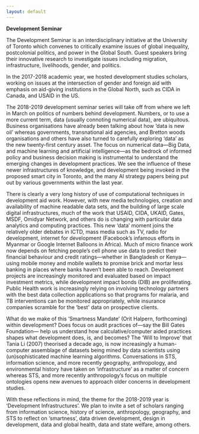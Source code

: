 ```yaml
---
layout: default
---
```


**Development Seminar**

The Development Seminar is an interdisciplinary initiative at the University of Toronto which convenes to critically examine issues of global inequality, postcolonial politics, and power in the Global South. Guest speakers bring their innovative research to investigate issues including migration, infrastructure, livelihoods, gender, and politics.

In the 2017-2018 academic year, we hosted development studies scholars, working on issues at the intersection of gender and foreign aid with emphasis on aid-giving institutions in the Global North, such as CIDA in Canada, and USAID in the US.  

The 2018-2019 development seminar series will take off from where we left in March on politics of numbers behind development. Numbers, or to use a more current term, data (usually connoting numerical data), are ubiquitous. Business organisations have already been talking about how ‘data is new oil’ whereas governments, transnational aid agencies, and Bretton woods organisations and others have also turned to carefully exploring ‘data’ as the new twenty-first century asset. The focus on numerical data—Big Data, and machine learning and artificial intelligence—as the bedrock of informed policy and business decision making is instrumental to understand the emerging changes in development practices. We see the influence of these newer infrastructures of knowledge, and development being invoked in the proposed smart city in Toronto, and the many AI strategy papers being put out by various governments within the last year.

There is clearly a very long history of use of computational techniques in development aid work. However, with new media technologies, creation and availability of machine readable data sets, and the building of large scale digital infrastructures, much of the work that USAID, CIDA, UKAID, Gates, MSDF, Omidyar Network, and others do is changing with particular data analytics and computing practices. This new ‘data’ moment joins the relatively older debates in ICTD, mass media such as TV, radio for development, internet for development (Facebook’s infamous efforts in Myanmar or Google Internet Balloons in Africa). Much of micro finance work now depends on fetching people’s cell phone use data to predict their financial behaviour and credit ratings—whether in Bangladesh or Kenya—using mobile money and mobile wallets to promise  brick and mortar less banking in places where banks haven’t been able to reach. Development projects are increasingly monitored and evaluated based on impact investment metrics, while development impact bonds (DIB) are proliferating. Public Health work is increasingly relying on involving technology partners with the best data collection applications so that programs for malaria, and TB interventions can be monitored appropriately, while insurance companies scramble for the ‘best' data on prospective clients. 

What do we make of this ‘Smartness Mandate’ (Orit Halpern, forthcoming) within development? Does focus on audit practices of—say the Bill Gates Foundation— help us understand how calculative/computer aided practices shapes what development does, is, and becomes? The ‘Will to Improve’ that Tania Li (2007) theorised a decade ago, is now increasingly a human-computer assemblage of datasets being mined by data scientists using (un)sophisticated machine learning algorithms. Conversations in STS, information science, and more recently geography, anthropology, and environmental history have taken on ‘infrastructure’ as a matter of concern whereas STS, and more recently anthropology’s focus on multiple ontologies opens new avenues to approach older concerns in development studies. 

With these reflections in mind, the theme for the 2018-2019 year is ‘Development Infrastructures’.  We plan to invite a set of scholars ranging from information science, history of science, anthropology, geography, and STS to reflect on ‘smartness’, data driven development, design in development, data and global health, data and state welfare, among others.
